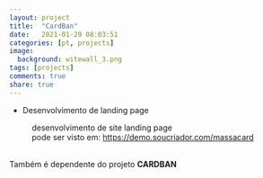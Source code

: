 ```yaml
---
layout: project
title:  "CardBan"
date:   2021-01-29 08:03:51
categories: [pt, projects]
image:
  background: witewall_3.png
tags: [projects]
comments: true
share: true
---
```

* Desenvolvimento de landing page

<figure>
	<a href="{{ site.url }}/images/posts/1611918277986-min_masscard.png">
		<img src="{{ site.url }}/images/posts/1611918277986-min_masscard.png" alt="">
	</a>
	<figcaption>
		desenvolvimento de site landing page <br/>
		pode ser visto em: <a href="https://demo.soucriador.com/massacard">https://demo.soucriador.com/massacard</a>
	</figcaption>
</figure>

<br/>
Também é dependente do projeto <b>CARDBAN</b>